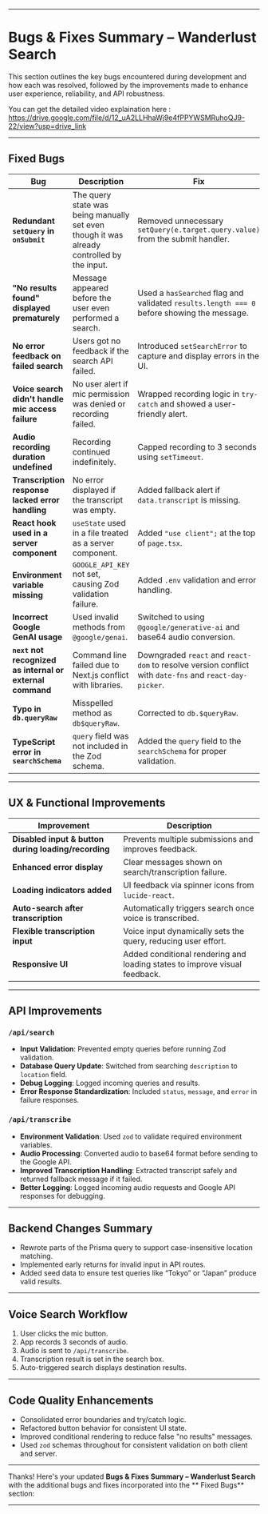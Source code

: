 
---

#  Bugs & Fixes Summary – Wanderlust Search

This section outlines the key bugs encountered during development and how each was resolved, followed by the improvements made to enhance user experience, reliability, and API robustness.

You can get the detailed video explaination here : https://drive.google.com/file/d/12_uA2LLHhaWj9e4fPPYWSMRuhoQJ9-22/view?usp=drive_link

---

##  Fixed Bugs

| Bug                                                       | Description                                                                                | Fix                                                                                                    |
| --------------------------------------------------------- | ------------------------------------------------------------------------------------------ | ------------------------------------------------------------------------------------------------------ |
| **Redundant `setQuery` in `onSubmit`**                    | The query state was being manually set even though it was already controlled by the input. | Removed unnecessary `setQuery(e.target.query.value)` from the submit handler.                          |
| **"No results found" displayed prematurely**              | Message appeared before the user even performed a search.                                  | Used a `hasSearched` flag and validated `results.length === 0` before showing the message.             |
| **No error feedback on failed search**                    | Users got no feedback if the search API failed.                                            | Introduced `setSearchError` to capture and display errors in the UI.                                   |
| **Voice search didn't handle mic access failure**         | No user alert if mic permission was denied or recording failed.                            | Wrapped recording logic in `try-catch` and showed a user-friendly alert.                               |
| **Audio recording duration undefined**                    | Recording continued indefinitely.                                                          | Capped recording to 3 seconds using `setTimeout`.                                                      |
| **Transcription response lacked error handling**          | No error displayed if the transcript was empty.                                            | Added fallback alert if `data.transcript` is missing.                                                  |
| **React hook used in a server component**                 | `useState` used in a file treated as a server component.                                   | Added `"use client";` at the top of `page.tsx`.                                                        |
| **Environment variable missing**                          | `GOOGLE_API_KEY` not set, causing Zod validation failure.                                  | Added `.env` validation and error handling.                                                            |
| **Incorrect Google GenAI usage**                          | Used invalid methods from `@google/genai`.                                                 | Switched to using `@google/generative-ai` and base64 audio conversion.                                 |
| **`next` not recognized as internal or external command** | Command line failed due to Next.js conflict with libraries.                                | Downgraded `react` and `react-dom` to resolve version conflict with `date-fns` and `react-day-picker`. |
| **Typo in `db.queryRaw`**                                 | Misspelled method as `db$queryRaw`.                                                        | Corrected to `db.$queryRaw`.                                                                           |
| **TypeScript error in `searchSchema`**                    | `query` field was not included in the Zod schema.                                          | Added the `query` field to the `searchSchema` for proper validation.                                   |

---

##  UX & Functional Improvements

| Improvement                                          | Description                                                                |
| ---------------------------------------------------- | -------------------------------------------------------------------------- |
| **Disabled input & button during loading/recording** | Prevents multiple submissions and improves feedback.                       |
| **Enhanced error display**                           | Clear messages shown on search/transcription failure.                      |
| **Loading indicators added**                         | UI feedback via spinner icons from `lucide-react`.                         |
| **Auto-search after transcription**                  | Automatically triggers search once voice is transcribed.                   |
| **Flexible transcription input**                     | Voice input dynamically sets the query, reducing user effort.              |
| **Responsive UI**                                    | Added conditional rendering and loading states to improve visual feedback. |

---

##  API Improvements

### `/api/search`

* **Input Validation**: Prevented empty queries before running Zod validation.
* **Database Query Update**: Switched from searching `description` to `location` field.
* **Debug Logging**: Logged incoming queries and results.
* **Error Response Standardization**: Included `status`, `message`, and `error` in failure responses.

### `/api/transcribe`

* **Environment Validation**: Used `zod` to validate required environment variables.
* **Audio Processing**: Converted audio to base64 format before sending to the Google API.
* **Improved Transcription Handling**: Extracted transcript safely and returned fallback message if it failed.
* **Better Logging**: Logged incoming audio requests and Google API responses for debugging.

---

##  Backend Changes Summary

* Rewrote parts of the Prisma query to support case-insensitive location matching.
* Implemented early returns for invalid input in API routes.
* Added seed data to ensure test queries like “Tokyo” or “Japan” produce valid results.

---

##  Voice Search Workflow

1. User clicks the mic button.
2. App records 3 seconds of audio.
3. Audio is sent to `/api/transcribe`.
4. Transcription result is set in the search box.
5. Auto-triggered search displays destination results.

---

##  Code Quality Enhancements

* Consolidated error boundaries and try/catch logic.
* Refactored button behavior for consistent UI state.
* Improved conditional rendering to reduce false "no results" messages.
* Used `zod` schemas throughout for consistent validation on both client and server.

---


Thanks! Here's your updated **Bugs & Fixes Summary – Wanderlust Search** with the additional bugs and fixes incorporated into the ** Fixed Bugs** section:

---


